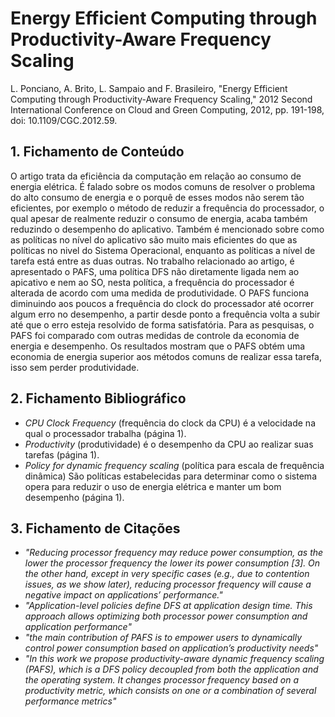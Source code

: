 # Energy Efficient Computing through Productivity-Aware Frequency Scaling

L. Ponciano, A. Brito, L. Sampaio and F. Brasileiro, "Energy Efficient Computing through Productivity-Aware Frequency Scaling," 2012 Second International Conference on Cloud and Green Computing, 2012, pp. 191-198, doi: 10.1109/CGC.2012.59.

## 1. Fichamento de Conteúdo


O artigo trata da eficiência da computação em relação ao consumo de energia elétrica. É falado sobre os modos comuns de resolver o problema do alto consumo de energia e o porquê
de esses modos não serem tão eficientes, por exemplo o método de reduzir a frequência do processador, o qual apesar de realmente reduzir o consumo de energia, acaba também reduzindo o desempenho do aplicativo. Também é mencionado sobre como as políticas no nível do aplicativo são muito mais eficientes do que as políticas no nivel do Sistema Operacional, enquanto as políticas a nível de tarefa está entre as duas outras. No trabalho relacionado ao artigo, é apresentado o PAFS, uma política DFS não diretamente ligada nem ao apicativo e nem ao SO, nesta política, a frequência do processador é alterada de acordo com uma medida de produtividade. O PAFS funciona diminuindo aos poucos a frequência do clock do processador até ocorrer algum erro no desempenho, a partir desde ponto a frequência volta a subir até que o erro esteja resolvido de forma satisfatória. Para as pesquisas, o PAFS foi comparado com outras medidas de controle da economia de energia e desempenho. Os resultados mostram que o PAFS obtém uma economia de energia superior aos métodos comuns de realizar essa tarefa, isso sem perder produtividade.

## 2. Fichamento Bibliográfico 



* _CPU Clock Frequency_ (frequência do clock da CPU) é a velocidade na qual o processador trabalha (página 1).
* _Productivity_ (produtividade) é o desempenho da CPU ao realizar suas tarefas (página 1).
* _Policy for dynamic frequency scaling_ (política para escala de frequência dinâmica) São políticas estabelecidas para determinar como o sistema opera para reduzir o uso de energia elétrica e manter um bom desempenho (página 1).

## 3. Fichamento de Citações 


* _"Reducing processor frequency may reduce power consumption, as the lower the processor frequency the lower its power consumption [3]. On the other hand, except in very specific cases (e.g., due to contention issues, as we show later), reducing processor frequency will cause a negative impact on applications’ performance."_
* _"Application-level policies define DFS at application design time. This approach allows optimizing both processor power consumption and application performance"_
* _"the main contribution of PAFS is to empower users to dynamically control power consumption based on application’s productivity needs"_
* _"In this work we propose productivity-aware dynamic frequency scaling (PAFS), which is a DFS policy decoupled from both the application and the operating system. It changes processor frequency based on a productivity metric, which consists on one or a combination of several performance metrics"_
